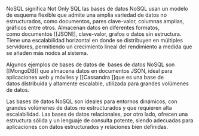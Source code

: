 NoSQL significa Not Only SQL las bases de datos NoSQL usan un modelo de esquema flexible que admite una amplia variedad de datos no estructurados, como documentos, pares clave-valor, columnas amplias, gráficos entre otros. Almacenan datos en diferentes formatos, como documentos [[JSON]], clave-valor, grafos o datos sin estructura. Tiene una escalabilidad horizontal en donde se distribuyen en múltiples servidores, permitiendo un crecimiento lineal del rendimiento a medida que se añaden más nodos al sistema.

Algunos ejemplos de bases de datos de  bases de datos NoSQL son [[MongoDB]] que almacena datos en documentos JSON, ideal para aplicaciones web y móviles y [[Cassandra ]]que es una base de datos distribuida y altamente escalable, utilizada para grandes volúmenes de datos.

Las bases de datos NoSQL son ideales para entornos dinámicos, con grandes volúmenes de datos no estructurados y que requieren alta escalabilidad. Las bases de datos relacionales, por otro lado, ofrecen una estructura sólida y un lenguaje de consulta potente, siendo adecuadas para aplicaciones con datos estructurados y relaciones bien definidas.